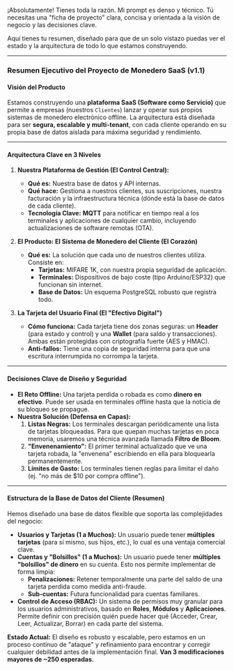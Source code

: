 ¡Absolutamente! Tienes toda la razón. Mi prompt es denso y técnico. Tú necesitas una "ficha de proyecto" clara, concisa y orientada a la visión de negocio y las decisiones clave.

Aquí tienes tu resumen, diseñado para que de un solo vistazo puedas ver el estado y la arquitectura de todo lo que estamos construyendo.

---

### **Resumen Ejecutivo del Proyecto de Monedero SaaS (v1.1)**

#### **Visión del Producto**

Estamos construyendo una **plataforma SaaS (Software como Servicio)** que permite a empresas (nuestros `Clientes`) lanzar y operar sus propios sistemas de monedero electrónico offline. La arquitectura está diseñada para ser **segura, escalable y multi-tenant**, con cada cliente operando en su propia base de datos aislada para máxima seguridad y rendimiento.

---

#### **Arquitectura Clave en 3 Niveles**

1.  **Nuestra Plataforma de Gestión (El Control Central):**
    *   **Qué es:** Nuestra base de datos y API internas.
    *   **Qué hace:** Gestiona a nuestros clientes, sus suscripciones, nuestra facturación y la infraestructura técnica (dónde está la base de datos de cada cliente).
    *   **Tecnología Clave:** **MQTT** para notificar en tiempo real a los terminales y aplicaciones de cualquier cambio, incluyendo actualizaciones de software remotas (OTA).

2.  **El Producto: El Sistema de Monedero del Cliente (El Corazón)**
    *   **Qué es:** La solución que cada uno de nuestros clientes utiliza. Consiste en:
        *   **Tarjetas:** MIFARE 1K, con nuestra propia seguridad de aplicación.
        *   **Terminales:** Dispositivos de bajo coste (tipo Arduino/ESP32) que funcionan sin internet.
        *   **Base de Datos:** Un esquema PostgreSQL robusto que registra todo.

3.  **La Tarjeta del Usuario Final (El "Efectivo Digital")**
    *   **Cómo funciona:** Cada tarjeta tiene dos zonas seguras: un **Header** (para estado y control) y una **Wallet** (para saldo y transacciones). Ambas están protegidas con criptografía fuerte (AES y HMAC).
    *   **Anti-fallos:** Tiene una copia de seguridad interna para que una escritura interrumpida no corrompa la tarjeta.

---

#### **Decisiones Clave de Diseño y Seguridad**

*   **El Reto Offline:** Una tarjeta perdida o robada es como **dinero en efectivo**. Puede ser usada en terminales offline hasta que la noticia de su bloqueo se propague.
*   **Nuestra Solución (Defensa en Capas):**
    1.  **Listas Negras:** Los terminales descargan periódicamente una lista de tarjetas bloqueadas. Para que quepan muchas tarjetas en poca memoria, usaremos una técnica avanzada llamada **Filtro de Bloom**.
    2.  **"Envenenamiento":** El primer terminal actualizado que ve una tarjeta robada, la "envenena" escribiendo en ella para bloquearla permanentemente.
    3.  **Límites de Gasto:** Los terminales tienen reglas para limitar el daño (ej. "no más de $10 por compra offline").

---

#### **Estructura de la Base de Datos del Cliente (Resumen)**

Hemos diseñado una base de datos flexible que soporta las complejidades del negocio:

*   **Usuarios y Tarjetas (1 a Muchos):** Un usuario puede tener **múltiples tarjetas** (para sí mismo, sus hijos, etc.), lo cual es una ventaja comercial clave.
*   **Cuentas y "Bolsillos" (1 a Muchos):** Un usuario puede tener **múltiples "bolsillos" de dinero** en su cuenta. Esto nos permite implementar de forma limpia:
    *   **Penalizaciones:** Retener temporalmente una parte del saldo de una tarjeta perdida como medida anti-fraude.
    *   **Sub-cuentas:** Futura funcionalidad para cuentas familiares.
*   **Control de Acceso (RBAC):** Un sistema de permisos muy granular para los usuarios administrativos, basado en **Roles**, **Módulos** y **Aplicaciones**. Permite definir con precisión quién puede hacer qué (Acceder, Crear, Leer, Actualizar, Borrar) en cada parte del sistema.

**Estado Actual:** El diseño es robusto y escalable, pero estamos en un proceso continuo de "ataque" y refinamiento para encontrar y corregir cualquier debilidad antes de la implementación final. **Van 3 modificaciones mayores de ~250 esperadas.**